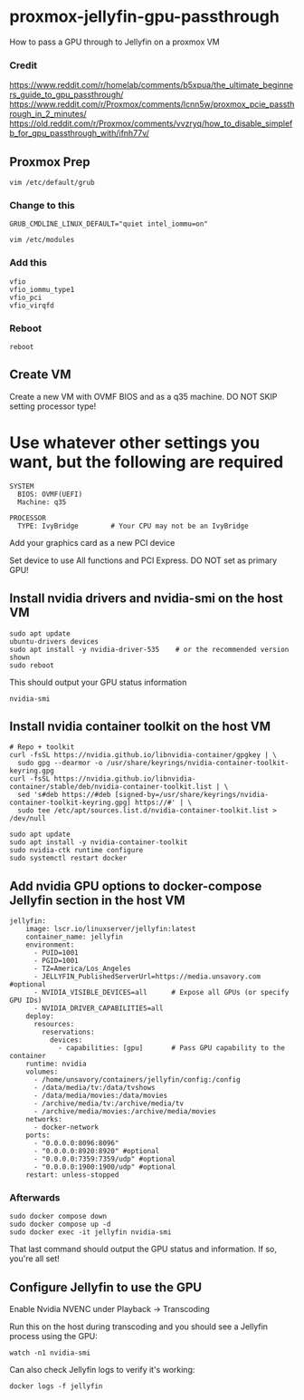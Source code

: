 # proxmox-jellyfin-gpu-passthrough
How to pass a GPU through to Jellyfin on a proxmox VM

### Credit
https://www.reddit.com/r/homelab/comments/b5xpua/the_ultimate_beginners_guide_to_gpu_passthrough/
https://www.reddit.com/r/Proxmox/comments/lcnn5w/proxmox_pcie_passthrough_in_2_minutes/
https://old.reddit.com/r/Proxmox/comments/vvzryq/how_to_disable_simplefb_for_gpu_passthrough_with/ifnh77v/

## Proxmox Prep
```vim /etc/default/grub```

### Change to this
```GRUB_CMDLINE_LINUX_DEFAULT="quiet intel_iommu=on"```

```vim /etc/modules```

### Add this
```
vfio
vfio_iommu_type1
vfio_pci
vfio_virqfd
```

### Reboot
```reboot```

## Create VM
Create a new VM with OVMF BIOS and as a q35 machine. DO NOT SKIP setting processor type!

# Use whatever other settings you want, but the following are required
```
SYSTEM
  BIOS: OVMF(UEFI)
  Machine: q35

PROCESSOR
  TYPE: IvyBridge        # Your CPU may not be an IvyBridge
```

Add your graphics card as a new PCI device

Set device to use All functions and PCI Express. DO NOT set as primary GPU!

## Install nvidia drivers and nvidia-smi on the host VM
```
sudo apt update
ubuntu-drivers devices
sudo apt install -y nvidia-driver-535    # or the recommended version shown
sudo reboot
```

This should output your GPU status information

```nvidia-smi```

## Install nvidia container toolkit on the host VM
```
# Repo + toolkit
curl -fsSL https://nvidia.github.io/libnvidia-container/gpgkey | \
  sudo gpg --dearmor -o /usr/share/keyrings/nvidia-container-toolkit-keyring.gpg
curl -fsSL https://nvidia.github.io/libnvidia-container/stable/deb/nvidia-container-toolkit.list | \
  sed 's#deb https://#deb [signed-by=/usr/share/keyrings/nvidia-container-toolkit-keyring.gpg] https://#' | \
  sudo tee /etc/apt/sources.list.d/nvidia-container-toolkit.list > /dev/null

sudo apt update
sudo apt install -y nvidia-container-toolkit
sudo nvidia-ctk runtime configure
sudo systemctl restart docker
```

## Add nvidia GPU options to docker-compose Jellyfin section in the host VM
```
jellyfin:
    image: lscr.io/linuxserver/jellyfin:latest
    container_name: jellyfin
    environment:
      - PUID=1001
      - PGID=1001
      - TZ=America/Los_Angeles
      - JELLYFIN_PublishedServerUrl=https://media.unsavory.com #optional
      - NVIDIA_VISIBLE_DEVICES=all      # Expose all GPUs (or specify GPU IDs)
      - NVIDIA_DRIVER_CAPABILITIES=all
    deploy:
      resources:
        reservations:
          devices:
            - capabilities: [gpu]       # Pass GPU capability to the container
    runtime: nvidia
    volumes:
      - /home/unsavory/containers/jellyfin/config:/config
      - /data/media/tv:/data/tvshows
      - /data/media/movies:/data/movies
      - /archive/media/tv:/archive/media/tv
      - /archive/media/movies:/archive/media/movies
    networks:
      - docker-network
    ports:
      - "0.0.0.0:8096:8096"
      - "0.0.0.0:8920:8920" #optional
      - "0.0.0.0:7359:7359/udp" #optional
      - "0.0.0.0:1900:1900/udp" #optional
    restart: unless-stopped
```

### Afterwards
```
sudo docker compose down
sudo docker compose up -d
sudo docker exec -it jellyfin nvidia-smi
```

That last command should output the GPU status and information.  If so, you're all set!

## Configure Jellyfin to use the GPU
Enable Nvidia NVENC under Playback -> Transcoding

Run this on the host during transcoding and you should see a Jellyfin process using the GPU:

```watch -n1 nvidia-smi```

Can also check Jellyfin logs to verify it's working:

```docker logs -f jellyfin```
